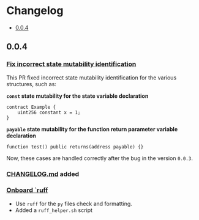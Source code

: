 # Changelog

- [0.0.4](#004)

## 0.0.4

### [Fix incorrect state mutability identification](https://github.com/OpenZeppelin/sgp/pull/9)

This PR fixed incorrect state mutability identification for the various structures, such as:

**`const` state mutability for the state variable declaration**

```solidity
contract Example {
    uint256 constant x = 1;
}
```

**`payable` state mutability for the function return parameter variable declaration**

```solidity
function test() public returns(address payable) {}
```

Now, these cases are handled correctly after the bug in the version `0.0.3`.

### [CHANGELOG.md](/CHANGELOG.md) added

### [Onboard `ruff](https://github.com/OpenZeppelin/sgp/pull/10)

- Use `ruff` for the `py` files check and formatting.
- Added a `ruff_helper.sh` script
